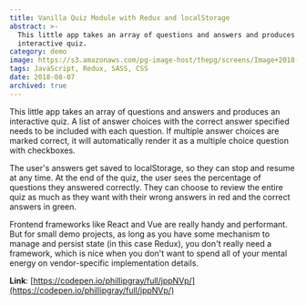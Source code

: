 ```yaml
---
title: Vanilla Quiz Module with Redux and localStorage
abstract: >-
  This little app takes an array of questions and answers and produces an
  interactive quiz.
category: demo
image: https://s3.amazonaws.com/pg-image-host/thepg/screens/Image+2018-08-07+at+6.17.14+PM.png
tags: JavaScript, Redux, SASS, CSS
date: 2018-08-07
archived: true
---
```


This little app takes an array of questions and answers and produces an interactive quiz. A list of answer choices with the correct answer specified needs to be included with each question. If multiple answer choices are marked correct, it will automatically render it as a multiple choice question with checkboxes.

The user's answers get saved to localStorage, so they can stop and resume at any time. At the end of the quiz, the user sees the percentage of questions they answered correctly. They can choose to review the entire quiz as much as they want with their wrong answers in red and the correct answers in green.

Frontend frameworks like React and Vue are really handy and performant. But for small demo projects, as long as you have some mechanism to manage and persist state (in this case Redux), you don't really need a framework, which is nice when you don't want to spend all of your mental energy on vendor-specific implementation details.

**Link**: [https://codepen.io/phillipgray/full/jppNVp/](https://codepen.io/phillipgray/full/jppNVp/)
